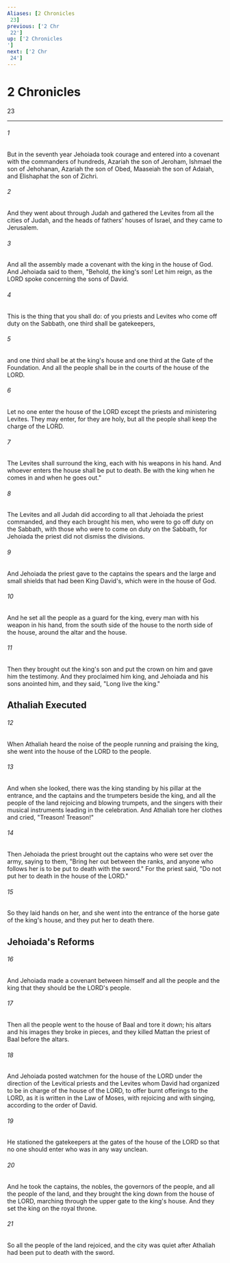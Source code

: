 ```yaml
---
Aliases: [2 Chronicles 23]
previous: ['2 Chr 22']
up: ['2 Chronicles']
next: ['2 Chr 24']
---
```

# 2 Chronicles 23

***
 

###### 1 
But in the seventh year Jehoiada took courage and entered into a covenant with the commanders of hundreds, Azariah the son of Jeroham, Ishmael the son of Jehohanan, Azariah the son of Obed, Maaseiah the son of Adaiah, and Elishaphat the son of Zichri.  

###### 2 
And they went about through Judah and gathered the Levites from all the cities of Judah, and the heads of fathers' houses of Israel, and they came to Jerusalem.  

###### 3 
And all the assembly made a covenant with the king in the house of God. And Jehoiada said to them, "Behold, the king's son! Let him reign, as the LORD spoke concerning the sons of David.  

###### 4 
This is the thing that you shall do: of you priests and Levites who come off duty on the Sabbath, one third shall be gatekeepers,  

###### 5 
and one third shall be at the king's house and one third at the Gate of the Foundation. And all the people shall be in the courts of the house of the LORD.  

###### 6 
Let no one enter the house of the LORD except the priests and ministering Levites. They may enter, for they are holy, but all the people shall keep the charge of the LORD.  

###### 7 
The Levites shall surround the king, each with his weapons in his hand. And whoever enters the house shall be put to death. Be with the king when he comes in and when he goes out."  

###### 8 
The Levites and all Judah did according to all that Jehoiada the priest commanded, and they each brought his men, who were to go off duty on the Sabbath, with those who were to come on duty on the Sabbath, for Jehoiada the priest did not dismiss the divisions.  

###### 9 
And Jehoiada the priest gave to the captains the spears and the large and small shields that had been King David's, which were in the house of God.  

###### 10 
And he set all the people as a guard for the king, every man with his weapon in his hand, from the south side of the house to the north side of the house, around the altar and the house.  

###### 11 
Then they brought out the king's son and put the crown on him and gave him the testimony. And they proclaimed him king, and Jehoiada and his sons anointed him, and they said, "Long live the king."  ## Athaliah Executed  

###### 12 
When Athaliah heard the noise of the people running and praising the king, she went into the house of the LORD to the people.  

###### 13 
And when she looked, there was the king standing by his pillar at the entrance, and the captains and the trumpeters beside the king, and all the people of the land rejoicing and blowing trumpets, and the singers with their musical instruments leading in the celebration. And Athaliah tore her clothes and cried, "Treason! Treason!"  

###### 14 
Then Jehoiada the priest brought out the captains who were set over the army, saying to them, "Bring her out between the ranks, and anyone who follows her is to be put to death with the sword." For the priest said, "Do not put her to death in the house of the LORD."  

###### 15 
So they laid hands on her, and she went into the entrance of the horse gate of the king's house, and they put her to death there.  ## Jehoiada's Reforms  

###### 16 
And Jehoiada made a covenant between himself and all the people and the king that they should be the LORD's people.  

###### 17 
Then all the people went to the house of Baal and tore it down; his altars and his images they broke in pieces, and they killed Mattan the priest of Baal before the altars.  

###### 18 
And Jehoiada posted watchmen for the house of the LORD under the direction of the Levitical priests and the Levites whom David had organized to be in charge of the house of the LORD, to offer burnt offerings to the LORD, as it is written in the Law of Moses, with rejoicing and with singing, according to the order of David.  

###### 19 
He stationed the gatekeepers at the gates of the house of the LORD so that no one should enter who was in any way unclean.  

###### 20 
And he took the captains, the nobles, the governors of the people, and all the people of the land, and they brought the king down from the house of the LORD, marching through the upper gate to the king's house. And they set the king on the royal throne.  

###### 21 
So all the people of the land rejoiced, and the city was quiet after Athaliah had been put to death with the sword.
